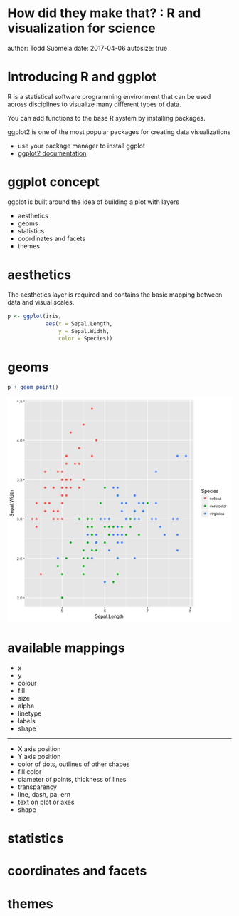 How did they make that? : R and visualization for science
========================================================
author: Todd Suomela
date: 2017-04-06
autosize: true


Introducing R and ggplot
========================================================



R is a statistical software programming environment that can be used across disciplines to visualize many different types of data.

You can add functions to the base R system by installing packages.

ggplot2 is one of the most popular packages for creating data visualizations

- use your package manager to install ggplot
- [ggplot2 documentation](http://docs.ggplot2.org/current/)


ggplot concept
========================================================

ggplot is built around the idea of building a plot with layers

- aesthetics
- geoms
- statistics
- coordinates and facets
- themes

aesthetics
========================================================

The aesthetics layer is required and contains the basic mapping between data and visual scales.


```r
p <- ggplot(iris, 
            aes(x = Sepal.Length,
                y = Sepal.Width,
                color = Species))
```


geoms
=========================


```r
p + geom_point()
```

![plot of chunk unnamed-chunk-3](s17_hdtt-ScienceVis-figure/unnamed-chunk-3-1.png)

available mappings
========================

- x
- y
- colour
- fill
- size
- alpha
- linetype
- labels
- shape

****

- X axis position
- Y axis position
- color of dots, outlines of other shapes
- fill color
- diameter of points, thickness of lines
- transparency
- line, dash, pa, ern
- text on plot or axes
- shape



statistics
=========================

coordinates and facets
=========================

themes
=========================
